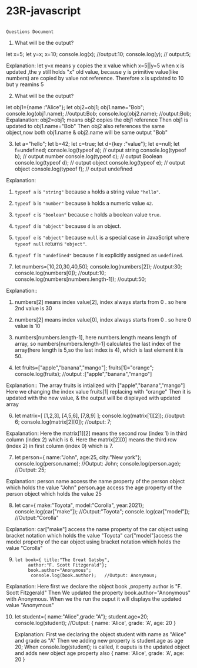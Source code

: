 # 23R-javascript
                                                                  Questions Document
1. What will be the output?

 let x=5;
 let y=x;
 x=10;
  console.log(x); //output:10;
  console.log(y); // output:5;

Explanation: let y=x means y copies the x value which x=5||y=5
when x is updated ,the y still holds "x" old value, because y is primitive value(like numbers) are copied by value not reference.
Therefore x is updated to 10 but y reamins 5

2. What will be the output?

let obj1={name :"Alice"};
let obj2=obj1;
obj1.name="Bob";
console.log(obj1.name); //output:Bob;
console.log(obj2.name); //output:Bob;
Expalanation: obj2=obj1; means obj2 copies the obj1 reference
  Then obj1 is updated to obj1.name="Bob" 
  Then obj2 also references the same object,now both obj1.name & obj2.name will be same output "Bob"

3. let a="hello";
let b=42;
let c=true;
let d={key :"value"};
let e=null;
let f=undefined;
console.log(typeof a); // output string
console.log(typeof b); // output number
console.log(typeof c); // output Boolean
console.log(typeof d); // output object
console.log(typeof e); // output object
console.log(typeof f); // output undefined

Explanation:
1. `typeof a` is `"string"` because `a` holds a string value `"hello"`.
2. `typeof b` is `"number"` because `b` holds a numeric value `42`.
3. `typeof c` is `"boolean"` because `c` holds a boolean value `true`.
4. `typeof d` is `"object"` because `d` is an object.
5. `typeof e` is `"object"` because `null` is a special case in JavaScript where `typeof null` returns `"object"`.
6. `typeof f` is `"undefined"` because `f` is explicitly assigned as `undefined`.


4. let numbers=[10,20,30,40,50];
console.log(numbers[2]);                             //output:30;
console.log(numbers[0]);                            //output:10;
console.log(numbers[numbers.length-1]);             //output:50;


Explanation::
1. numbers[2] means index value[2], index always starts from 0 . so here 2nd value is 30
2. numbers[2] means index value[0], index always starts from 0 . so here 0 value is 10
3. numbers[numbers.length-1], here numbers.length means length of array, so numbers[numbers.length-1]
 calculates the last index of the array(here length is 5,so the last index is 4), which is last element it is 50.

5. let fruits=["apple","banana","mango"];
fruits[1]="orange";
console.log(fruits); //output :["apple","banana","mango"]

Explanation::
       The array fruits is intialized with ["apple","banana","mango"]
 Here we changing the index value fruits[1] replacing with "orange"
 Then it is updated with the new value, & the output will be displayed with updated array  

6. let matrix=[
               [1,2,3],
               [4,5,6],
               [7,8,9]
                      ];
console.log(matrix[1][2]);  //output: 6;
console.log(matrix[2][0]);  //output: 7;

Expalanation: 
  Here the matrix[1][2] means the second row (index 1) in third column (index 2) which is 6.
  Here the matrix[2][0] means the third row (index 2) in first column (index 0) which is 7.

7. let person={ name:"John", age:25, city:"New york"};
console.log(person.name);   //Output: John;
console.log(person.age);   //Output: 25;
  
  Explanation: 
  person.name access the name property of the person object which holds the value "John"
  person.age access the age property of the person object which holds the value 25         
 
 8. let car={ make:"Toyota",
                  model:"Corolla",
                   year:2021};
console.log(car["make"]); //Output:"Toyota";
console.log(car["model"]); //Output:"Corolla"

 Explanation:
         car["make"] access the name property of the car object using bracket notation which holds the value "Toyota"
         car["model"]access the model property of the car object using bracket notation which holds the value "Corolla"        
 
 9.     let book={ title:"The Great Gatsby",
             author:"F. Scott Fitzgerald"};       
             book.author="Anonymous";
              console.log(book.author);   //Output: Anonymous;

 Explanation:
            Here first we declare the object book ,property author is "F. Scott Fitzgerald"
            Then We updated the property book.author="Anonymous" with Anonymous.
            When we the run the ouput it will displays the updated value "Anonymous"

10. let student={ name:"Alice",grade:"A"};
          student.age=20;
       console.log(student); //Output: { name: 'Alice', grade: 'A', age: 20 }

       Explanation:
        First we declaring the object student with name as "Alice" and grade as "A"
        Then we adding  new property is student.age as age 20;
        When console.log(student); is called, it ouputs is the updated object and adds new object age property 
        also  { name: 'Alice', grade: 'A', age: 20 }


